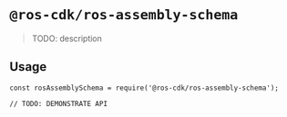 # `@ros-cdk/ros-assembly-schema`

> TODO: description

## Usage

```
const rosAssemblySchema = require('@ros-cdk/ros-assembly-schema');

// TODO: DEMONSTRATE API
```
